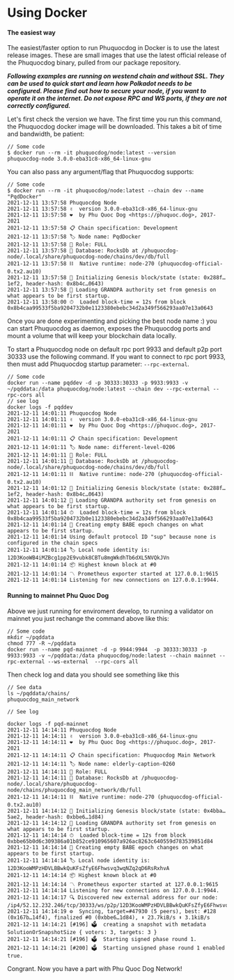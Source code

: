# Using Docker

#### The easiest way

The easiest/faster option to run Phuquocdog in Docker is to use the latest release images. These are small images that use the latest official release of the Phuquocdog binary, pulled from our package repository.

_**Following examples are running on westend chain and without SSL. They can be used to quick start and learn how Polkadot needs to be configured. Please find out how to secure your node, if you want to operate it on the internet. Do not expose RPC and WS ports, if they are not correctly configured.**_

Let's first check the version we have. The first time you run this command, the Phuquocdog docker image will be downloaded. This takes a bit of time and bandwidth, be patient:

```
// Some code
$ docker run --rm -it phuquocdog/node:latest --version
phuquocdog-node 3.0.0-eba31c8-x86_64-linux-gnu

```

You can also pass any argument/flag that Phuquocdog supports:

```
// Some code
$ docker run --rm -it phuquocdog/node:latest --chain dev --name "PqdDocker"
2021-12-11 13:57:58 Phuquocdog Node    
2021-12-11 13:57:58 ✌️  version 3.0.0-eba31c8-x86_64-linux-gnu    
2021-12-11 13:57:58 ❤️  by Phu Quoc Dog <https://phuquoc.dog>, 2017-2021    
2021-12-11 13:57:58 📋 Chain specification: Development    
2021-12-11 13:57:58 🏷 Node name: PqdDocker    
2021-12-11 13:57:58 👤 Role: FULL    
2021-12-11 13:57:58 💾 Database: RocksDb at /phuquocdog-node/.local/share/phuquocdog-node/chains/dev/db/full    
2021-12-11 13:57:58 ⛓  Native runtime: node-270 (phuquocdog-official-0.tx2.au10)    
2021-12-11 13:57:58 🔨 Initializing Genesis block/state (state: 0x288f…1ef2, header-hash: 0x8b4c…0643)    
2021-12-11 13:57:58 👴 Loading GRANDPA authority set from genesis on what appears to be first startup.    
2021-12-11 13:58:00 ⏱  Loaded block-time = 12s from block 0x8b4caa99533f5ba9204732b0e1123380ebebc34d2a349f566293aa07e13a0643    
```

Once you are done experimenting and picking the best node name :) you can start Phuquocdog  as daemon, exposes the Phuquocdog ports and mount a volume that will keep your blockchain data locally.

To start a Phuquocdog node on default rpc port 9933 and default p2p port 30333 use the following command. If you want to connect to rpc port 9933, then must add Phuquocdog startup parameter: `--rpc-external`.

```
// Some code
docker run --name pqddev -d -p 30333:30333 -p 9933:9933 -v ~/pqddata:/data phuquocdog/node:latest --chain dev --rpc-external --rpc-cors all
// see log
docker logs -f pqddev
2021-12-11 14:01:11 Phuquocdog Node    
2021-12-11 14:01:11 ✌️  version 3.0.0-eba31c8-x86_64-linux-gnu    
2021-12-11 14:01:11 ❤️  by Phu Quoc Dog <https://phuquoc.dog>, 2017-2021    
2021-12-11 14:01:11 📋 Chain specification: Development    
2021-12-11 14:01:11 🏷 Node name: different-level-0206    
2021-12-11 14:01:11 👤 Role: FULL    
2021-12-11 14:01:11 💾 Database: RocksDb at /phuquocdog-node/.local/share/phuquocdog-node/chains/dev/db/full    
2021-12-11 14:01:11 ⛓  Native runtime: node-270 (phuquocdog-official-0.tx2.au10)    
2021-12-11 14:01:12 🔨 Initializing Genesis block/state (state: 0x288f…1ef2, header-hash: 0x8b4c…0643)    
2021-12-11 14:01:12 👴 Loading GRANDPA authority set from genesis on what appears to be first startup.    
2021-12-11 14:01:14 ⏱  Loaded block-time = 12s from block 0x8b4caa99533f5ba9204732b0e1123380ebebc34d2a349f566293aa07e13a0643    
2021-12-11 14:01:14 👶 Creating empty BABE epoch changes on what appears to be first startup.    
2021-12-11 14:01:14 Using default protocol ID "sup" because none is configured in the chain specs    
2021-12-11 14:01:14 🏷 Local node identity is: 12D3KooWB4iMZBcg1pp2E9vubk8CBTu8mgWkdhTb6dXL5NVQkJVn    
2021-12-11 14:01:14 📦 Highest known block at #0    
2021-12-11 14:01:14 〽️ Prometheus exporter started at 127.0.0.1:9615    
2021-12-11 14:01:14 Listening for new connections on 127.0.0.1:9944.    

```

#### Running to mainnet Phu Quoc Dog

Above we just running for enviroment develop, to running a validator on mainnet you just rechange the command above like this:

```
// Some code
mkdir ~/pqddata
chmod 777 -R ~/pqddata
docker run --name pqd-mainnet -d -p 9944:9944  -p 30333:30333 -p 9933:9933 -v ~/pqddata:/data phuquocdog/node:latest --chain mainnet --rpc-external --ws-external  --rpc-cors all
```

Then check log and data you should see something like this

```
// See data
ls ~/pqddata/chains/
phuquocdog_main_network

// See log

docker logs -f pqd-mainnet
2021-12-11 14:14:11 Phuquocdog Node    
2021-12-11 14:14:11 ✌️  version 3.0.0-eba31c8-x86_64-linux-gnu    
2021-12-11 14:14:11 ❤️  by Phu Quoc Dog <https://phuquoc.dog>, 2017-2021    
2021-12-11 14:14:11 📋 Chain specification: Phuquocdog Main Network    
2021-12-11 14:14:11 🏷 Node name: elderly-caption-0260    
2021-12-11 14:14:11 👤 Role: FULL    
2021-12-11 14:14:11 💾 Database: RocksDb at /phuquocdog-node/.local/share/phuquocdog-node/chains/phuquocdog_main_network/db/full    
2021-12-11 14:14:11 ⛓  Native runtime: node-270 (phuquocdog-official-0.tx2.au10)    
2021-12-11 14:14:12 🔨 Initializing Genesis block/state (state: 0x4bba…5ae2, header-hash: 0xbbe6…1d84)    
2021-12-11 14:14:12 👴 Loading GRANDPA authority set from genesis on what appears to be first startup.    
2021-12-11 14:14:14 ⏱  Loaded block-time = 12s from block 0xbbe65b0d6c309386a01b852ce910965607a926ac8263c640559d783539851d84    
2021-12-11 14:14:14 👶 Creating empty BABE epoch changes on what appears to be first startup.    
2021-12-11 14:14:14 🏷 Local node identity is: 12D3KooWMPzHDVLBBwkQuKFsZfyE6Fhwsvq3wqNZq2qD6RsRxhvA    
2021-12-11 14:14:14 📦 Highest known block at #0    
2021-12-11 14:14:14 〽️ Prometheus exporter started at 127.0.0.1:9615    
2021-12-11 14:14:14 Listening for new connections on 127.0.0.1:9944.    
2021-12-11 14:14:17 🔍 Discovered new external address for our node: /ip4/52.12.232.246/tcp/30333/ws/p2p/12D3KooWMPzHDVLBBwkQuKFsZfyE6Fhwsvq3wqNZq2qD6RsRxhvA    
2021-12-11 14:14:19 ⚙️  Syncing, target=#47930 (5 peers), best: #128 (0x167b…14f4), finalized #0 (0xbbe6…1d84), ⬇ 23.7kiB/s ⬆ 3.1kiB/s    
2021-12-11 14:14:21 [#196] 🗳  creating a snapshot with metadata SolutionOrSnapshotSize { voters: 3, targets: 3 }    
2021-12-11 14:14:21 [#196] 🗳  Starting signed phase round 1.    
2021-12-11 14:14:21 [#200] 🗳  Starting unsigned phase round 1 enabled true. 
```

Congrant. Now you have a part with Phu Quoc Dog Network!
